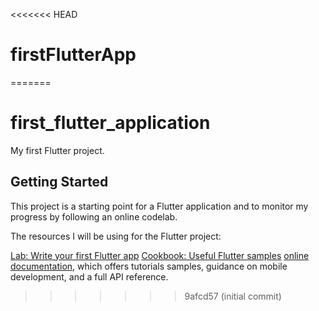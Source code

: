 <<<<<<< HEAD
# firstFlutterApp
=======
# first_flutter_application

My first Flutter project.

## Getting Started

This project is a starting point for a Flutter application and to monitor my progress by following an online codelab.

The resources I will be using for the Flutter project:

[Lab: Write your first Flutter app](https://docs.flutter.dev/get-started/codelab)
[Cookbook: Useful Flutter samples](https://docs.flutter.dev/cookbook)
[online documentation](https://docs.flutter.dev/), which offers tutorials
samples, guidance on mobile development, and a full API reference.
>>>>>>> 9afcd57 (initial commit)
